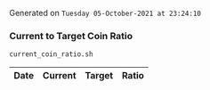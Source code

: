 Generated on `Tuesday 05-October-2021 at 23:24:10`

### Current to Target Coin Ratio
`current_coin_ratio.sh`

Date|Current|Target|Ratio
---|---|---|---
